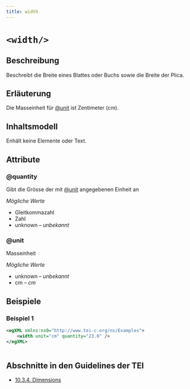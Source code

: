 ```yaml
---
title: width
---
```




# `<width/>`

## Beschreibung

Beschreibt die Breite eines Blattes oder Buchs sowie die Breite der Plica. 

## Erläuterung

Die Masseinheit für [@unit](#unit)  ist Zentimeter (cm).

## Inhaltsmodell

Enhält keine Elemente oder Text.

## Attribute

### @quantity

Gibt die Grösse der mit [@unit](#unit)  angegebenen Einheit an

*Mögliche Werte*

- Gleitkommazahl
- Zahl
- unknown – *unbekannt*

### @unit

Masseinheit

*Mögliche Werte*

- unknown – *unbekannt*
- cm – *cm*

## Beispiele

### Beispiel 1

```xml
<egXML xmlns:ns0="http://www.tei-c.org/ns/Examples">
    <width unit="cm" quantity="23.0" />
</egXML>
               
```

## Abschnitte in den Guidelines der TEI

- [10.3.4. Dimensions](https://www.tei-c.org/release/doc/tei-p5-doc/en/html/MS.html#msdim)
